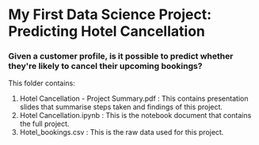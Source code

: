# My First Data Science Project: Predicting Hotel Cancellation

### Given a customer profile, is it possible to predict whether they're likely to cancel their upcoming bookings?

This folder contains:
1. Hotel Cancellation - Project Summary.pdf : This contains presentation slides that summarise steps taken and findings of this project.
2. Hotel Cancellation.ipynb : This is the notebook document that contains the full project.
3. Hotel_bookings.csv : This is the raw data used for this project.
